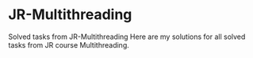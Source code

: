 # JR-Multithreading
Solved tasks from JR-Multithreading
Here are my solutions for all solved tasks from JR course Multithreading. 
